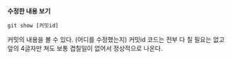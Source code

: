 **수정한 내용 보기**

	git show [커밋id]

커밋의 내용을 볼 수 있다. (어디를 수정했는지)
커밋id 코드는 전부 다 칠 필요는 없고 앞의 4글자만 쳐도 보통 겹칠일이 없어서 정상적으로 나온다.